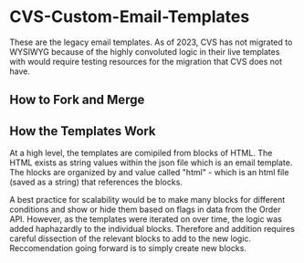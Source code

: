 # CVS-Custom-Email-Templates

These are the legacy email templates.  As of 2023, CVS has not migrated to WYSIWYG because of the highly convoluted logic in their live templates with would require testing resources for the migration that CVS does not have.  

## How to Fork and Merge


## How the Templates Work
At a high level, the templates are comipiled from blocks of HTML.  The HTML exists as string values within the json file which is an email template.  The hlocks are organized by and value called "html" - which is an html file (saved as a string) that references the blocks.  

A best practice for scalability would be to make many blocks for different conditions and show or hide them based on flags in data from the Order API.  However, as the templates were iterated on over time, the logic was added haphazardly to the individual blocks.  Therefore and addition requires careful dissection of the relevant blocks to add to the new logic.  Reccomendation going forward is to simply create new blocks.  

